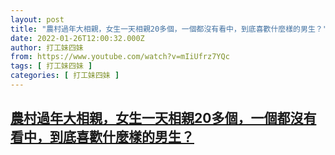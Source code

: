 ```yaml
---
layout: post
title: "農村過年大相親，女生一天相親20多個，一個都沒有看中，到底喜歡什麼樣的男生？"
date: 2022-01-26T12:00:32.000Z
author: 打工妹四妹
from: https://www.youtube.com/watch?v=mIiUfrz7YQc
tags: [ 打工妹四妹 ]
categories: [ 打工妹四妹 ]
---
```

<!--1643198432000-->
[農村過年大相親，女生一天相親20多個，一個都沒有看中，到底喜歡什麼樣的男生？](https://www.youtube.com/watch?v=mIiUfrz7YQc)
------

<div>

</div>
